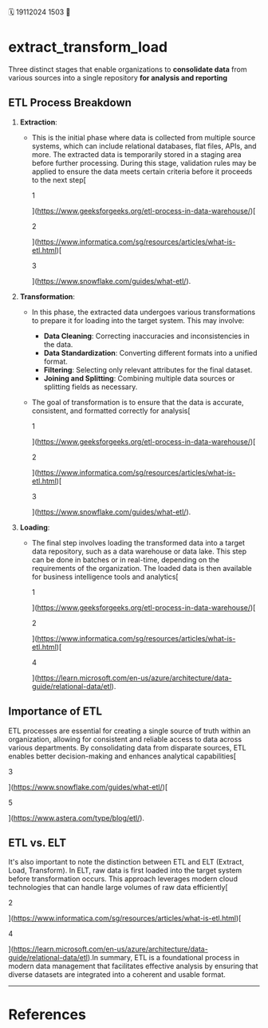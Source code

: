 🗓️ 19112024 1503
📎

# extract_transform_load

Three distinct stages that enable organizations to **consolidate data** from various sources into a single repository **for analysis and reporting**

## ETL Process Breakdown

1. **Extraction**:
    
    - This is the initial phase where data is collected from multiple source systems, which can include relational databases, flat files, APIs, and more. The extracted data is temporarily stored in a staging area before further processing. During this stage, validation rules may be applied to ensure the data meets certain criteria before it proceeds to the next step[
        
        1
        
        ](https://www.geeksforgeeks.org/etl-process-in-data-warehouse/)[
        
        2
        
        ](https://www.informatica.com/sg/resources/articles/what-is-etl.html)[
        
        3
        
        ](https://www.snowflake.com/guides/what-etl/).
    
2. **Transformation**:
    
    - In this phase, the extracted data undergoes various transformations to prepare it for loading into the target system. This may involve:
        
        - **Data Cleaning**: Correcting inaccuracies and inconsistencies in the data.
        - **Data Standardization**: Converting different formats into a unified format.
        - **Filtering**: Selecting only relevant attributes for the final dataset.
        - **Joining and Splitting**: Combining multiple data sources or splitting fields as necessary.
        
    - The goal of transformation is to ensure that the data is accurate, consistent, and formatted correctly for analysis[
        
        1
        
        ](https://www.geeksforgeeks.org/etl-process-in-data-warehouse/)[
        
        2
        
        ](https://www.informatica.com/sg/resources/articles/what-is-etl.html)[
        
        3
        
        ](https://www.snowflake.com/guides/what-etl/).
    
3. **Loading**:
    
    - The final step involves loading the transformed data into a target data repository, such as a data warehouse or data lake. This step can be done in batches or in real-time, depending on the requirements of the organization. The loaded data is then available for business intelligence tools and analytics[
        
        1
        
        ](https://www.geeksforgeeks.org/etl-process-in-data-warehouse/)[
        
        2
        
        ](https://www.informatica.com/sg/resources/articles/what-is-etl.html)[
        
        4
        
        ](https://learn.microsoft.com/en-us/azure/architecture/data-guide/relational-data/etl).
    

## Importance of ETL

ETL processes are essential for creating a single source of truth within an organization, allowing for consistent and reliable access to data across various departments. By consolidating data from disparate sources, ETL enables better decision-making and enhances analytical capabilities[

3

](https://www.snowflake.com/guides/what-etl/)[

5

](https://www.astera.com/type/blog/etl/).

## ETL vs. ELT

It's also important to note the distinction between ETL and ELT (Extract, Load, Transform). In ELT, raw data is first loaded into the target system before transformation occurs. This approach leverages modern cloud technologies that can handle large volumes of raw data efficiently[

2

](https://www.informatica.com/sg/resources/articles/what-is-etl.html)[

4

](https://learn.microsoft.com/en-us/azure/architecture/data-guide/relational-data/etl).In summary, ETL is a foundational process in modern data management that facilitates effective analysis by ensuring that diverse datasets are integrated into a coherent and usable format.

---

# References
